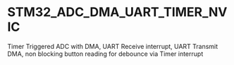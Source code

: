 # STM32_ADC_DMA_UART_TIMER_NVIC
Timer Triggered ADC with DMA, UART Receive interrupt, UART Transmit DMA,  non blocking button reading for debounce  via Timer interrupt
